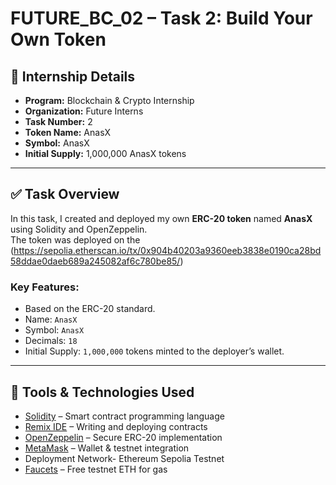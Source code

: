 # FUTURE_BC_02 – Task 2: Build Your Own Token  

## 📌 Internship Details  
- **Program:** Blockchain & Crypto Internship  
- **Organization:** Future Interns  
- **Task Number:** 2  
- **Token Name:** AnasX  
- **Symbol:** AnasX  
- **Initial Supply:** 1,000,000 AnasX tokens  

---

## ✅ Task Overview  
In this task, I created and deployed my own **ERC-20 token** named **AnasX** using Solidity and OpenZeppelin.  
The token was deployed on the (https://sepolia.etherscan.io/tx/0x904b40203a9360eeb3838e0190ca28bd58ddae0daeb689a245082af6c780be85/)

### Key Features:  
- Based on the ERC-20 standard.  
- Name: `AnasX`  
- Symbol: `AnasX`  
- Decimals: `18`  
- Initial Supply: `1,000,000` tokens minted to the deployer’s wallet.  

---

## 🔧 Tools & Technologies Used  
- [Solidity](https://soliditylang.org/) – Smart contract programming language  
- [Remix IDE](https://remix.ethereum.org/) – Writing and deploying contracts  
- [OpenZeppelin](https://openzeppelin.com/contracts/) – Secure ERC-20 implementation  
- [MetaMask](https://metamask.io/) – Wallet & testnet integration  
- Deployment Network- Ethereum Sepolia Testnet 
- [Faucets](https://cloud.google.com/application/web3/faucet/ethereum/sepolia/) – Free testnet ETH for gas  
